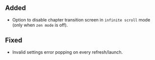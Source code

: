 ## Added

- Option to disable chapter transition screen in `infinite scroll` mode (only when `zen mode` is off).

## Fixed

- Invalid settings error popping on every refresh/launch.